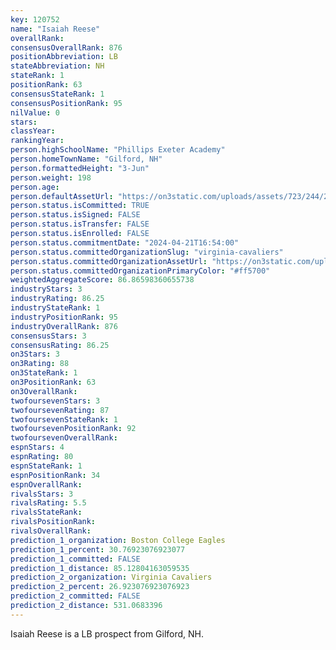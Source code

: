 ```yaml
---
key: 120752
name: "Isaiah Reese"
overallRank: 
consensusOverallRank: 876
positionAbbreviation: LB
stateAbbreviation: NH
stateRank: 1
positionRank: 63
consensusStateRank: 1
consensusPositionRank: 95
nilValue: 0
stars: 
classYear: 
rankingYear: 
person.highSchoolName: "Phillips Exeter Academy"
person.homeTownName: "Gilford, NH"
person.formattedHeight: "3-Jun"
person.weight: 198
person.age: 
person.defaultAssetUrl: "https://on3static.com/uploads/assets/723/244/244723.png"
person.status.isCommitted: TRUE
person.status.isSigned: FALSE
person.status.isTransfer: FALSE
person.status.isEnrolled: FALSE
person.status.commitmentDate: "2024-04-21T16:54:00"
person.status.committedOrganizationSlug: "virginia-cavaliers"
person.status.committedOrganizationAssetUrl: "https://on3static.com/uploads/assets/779/214/214779.svg"
person.status.committedOrganizationPrimaryColor: "#ff5700"
weightedAggregateScore: 86.86598360655738
industryStars: 3
industryRating: 86.25
industryStateRank: 1
industryPositionRank: 95
industryOverallRank: 876
consensusStars: 3
consensusRating: 86.25
on3Stars: 3
on3Rating: 88
on3StateRank: 1
on3PositionRank: 63
on3OverallRank: 
twofoursevenStars: 3
twofoursevenRating: 87
twofoursevenStateRank: 1
twofoursevenPositionRank: 92
twofoursevenOverallRank: 
espnStars: 4
espnRating: 80
espnStateRank: 1
espnPositionRank: 34
espnOverallRank: 
rivalsStars: 3
rivalsRating: 5.5
rivalsStateRank: 
rivalsPositionRank: 
rivalsOverallRank: 
prediction_1_organization: Boston College Eagles
prediction_1_percent: 30.76923076923077
prediction_1_committed: FALSE
prediction_1_distance: 85.12804163059535
prediction_2_organization: Virginia Cavaliers
prediction_2_percent: 26.923076923076923
prediction_2_committed: FALSE
prediction_2_distance: 531.0683396
---
```

Isaiah Reese is a LB prospect from Gilford, NH.